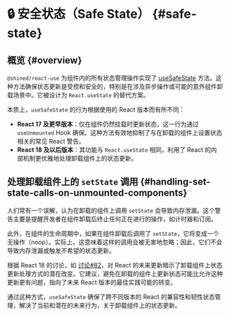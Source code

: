 # 🔒 安全状态（Safe State） {#safe-state}

## 概览 {#overview}

`@shined/react-use` 为组件内的所有状态管理操作实现了 [useSafeState](/reference/use-safe-state) 方法。这种方法确保状态更新是受控和安全的，特别是在涉及异步操作或可能的意外组件卸载场景中。它被设计为 `React.useState` 的替代方案。

本质上，`useSafeState` 的行为根据使用的 React 版本而有所不同：

- **React 17 及更早版本**：仅在组件仍然挂载时更新状态，这一行为通过 `useUnmounted` Hook 确保。这种方法有效地抑制了与在卸载的组件上设置状态相关的常见 React 警告。
- **React 18 及以后版本**：其功能与 `React.useState` 相同，利用了 React 的内部机制更优雅地处理卸载组件上的状态更新。

## 处理卸载组件上的 `setState` 调用 {#handling-set-state-calls-on-unmounted-components}

人们常有一个误解，认为在卸载的组件上调用 `setState` 会导致内存泄漏。这个警告主要是提醒开发者在组件卸载后终止任何正在进行的操作，如计时器和订阅。

此外，在组件的生命周期中，如果在组件卸载后调用了 `setState`，它将变成一个无操作（noop）。实际上，这意味着这样的调用会被无害地忽略；因此，它们不会导致内存泄漏或触发不希望的状态更新。

根据 React 18 的讨论，如 [讨论#82](https://github.com/reactwg/react-18/discussions/82)，对 React 的未来更新暗示了卸载组件上状态更新处理方式的潜在改变。它建议，避免在卸载的组件上更新状态可能比允许这种更新更有问题，指向了未来 React 版本的最佳实践可能的转变。

通过这种方式，`useSafeState` 确保了跨不同版本的 React 的兼容性和韧性状态管理，解决了当前和潜在的未来行为，关于卸载组件上的状态更新。
